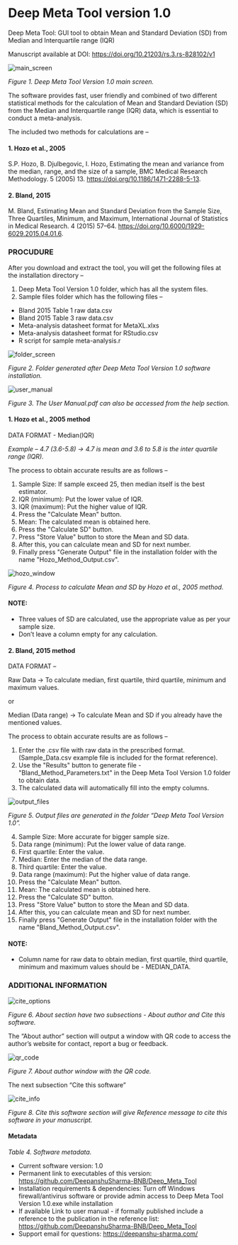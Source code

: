 # Deep Meta Tool version 1.0
Deep Meta Tool: GUI tool to obtain Mean and Standard Deviation (SD) from Median and Interquartile range (IQR)

Manuscript available at DOI: https://doi.org/10.21203/rs.3.rs-828102/v1

![main_screen](https://github.com/DeepanshuSharma-BNB/Deep_Meta_Tool/blob/main/main_screen.png)

*Figure 1. Deep Meta Tool Version 1.0 main screen.*

The software provides fast, user friendly and combined of two different statistical methods for the calculation of Mean and Standard Deviation (SD) from the Median and Interquartile range (IQR) data, which is essential to conduct a meta-analysis.

The included two methods for calculations are –

#### 1. Hozo et al., 2005

S.P. Hozo, B. Djulbegovic, I. Hozo, Estimating the mean and variance from the median, range, and the size of a sample, BMC Medical Research Methodology. 5 (2005) 13. https://doi.org/10.1186/1471-2288-5-13.

#### 2. Bland, 2015

M. Bland, Estimating Mean and Standard Deviation from the Sample Size, Three Quartiles, Minimum, and Maximum, International Journal of Statistics in Medical Research. 4 (2015) 57–64. https://doi.org/10.6000/1929-6029.2015.04.01.6.

### PROCUDURE
After you download and extract the tool, you will get the following files at the installation directory –

1. Deep Meta Tool Version 1.0 folder, which has all the system files.
2. Sample files folder which has the following files –

* Bland 2015 Table 1 raw data.csv
* Bland 2015 Table 3 raw data.csv
* Meta-analysis datasheet format for MetaXL.xlxs
* Meta-analysis datasheet format for RStudio.csv
* R script for sample meta-analysis.r

![folder_screen](https://github.com/DeepanshuSharma-BNB/Deep_Meta_Tool/blob/main/folder_image.png)

*Figure 2. Folder generated after Deep Meta Tool Version 1.0 software installation.*

![user_manual](https://github.com/DeepanshuSharma-BNB/Deep_Meta_Tool/blob/main/user_manual_option.png)

*Figure 3. The User Manual.pdf can also be accessed from the help section.*

#### 1. Hozo et al., 2005 method

DATA FORMAT - Median(IQR)

*Example – 4.7 (3.6-5.8) → 4.7 is mean and 3.6 to 5.8 is the inter quartile range (IQR).*

The process to obtain accurate results are as follows –
1. Sample Size: If sample exceed 25, then median itself is the best estimator.
2. IQR (minimum): Put the lower value of IQR.
3. IQR (maximum): Put the higher value of IQR.
4. Press the "Calculate Mean" button.
5. Mean: The calculated mean is obtained here.
6. Press the "Calculate SD" button.
7. Press "Store Value" button to store the Mean and SD data.
8. After this, you can calculate mean and SD for next number.
9. Finally press "Generate Output" file in the installation folder with the name "Hozo_Method_Output.csv".

![hozo_window](https://github.com/DeepanshuSharma-BNB/Deep_Meta_Tool/blob/main/hozo_window.png)

*Figure 4. Process to calculate Mean and SD by Hozo et al., 2005 method.*

#### NOTE:
* Three values of SD are calculated, use the appropriate value as per your sample size.
* Don’t leave a column empty for any calculation.

#### 2. Bland, 2015 method

DATA FORMAT –

Raw Data → To calculate median, first quartile, third quartile, minimum and maximum values.

or

Median (Data range) → To calculate Mean and SD if you already have the mentioned values.

The process to obtain accurate results are as follows –
1. Enter the .csv file with raw data in the prescribed format. (Sample_Data.csv example file is included for the format reference).
2. Use the "Results" button to generate file - "Bland_Method_Parameters.txt" in the Deep Meta Tool Version 1.0 folder to obtain data.
3. The calculated data will automatically fill into the empty columns.

![output_files](https://github.com/DeepanshuSharma-BNB/Deep_Meta_Tool/blob/main/output_files.png)

*Figure 5. Output files are generated in the folder “Deep Meta Tool Version 1.0”.*

4. Sample Size: More accurate for bigger sample size.
5. Data range (minimum): Put the lower value of data range.
6. First quartile: Enter the value.
7. Median: Enter the median of the data range.
8. Third quartile: Enter the value.
9. Data range (maximum): Put the higher value of data range.
10. Press the "Calculate Mean" button.
11. Mean: The calculated mean is obtained here.
12. Press the "Calculate SD" button.
13. Press "Store Value" button to store the Mean and SD data.
14. After this, you can calculate mean and SD for next number.
15. Finally press "Generate Output" file in the installation folder with the name "Bland_Method_Output.csv".

#### NOTE:
* Column name for raw data to obtain median, first quartile, third quartile, minimum and maximum values should be - MEDIAN_DATA.

### ADDITIONAL INFORMATION

![cite_options](https://github.com/DeepanshuSharma-BNB/Deep_Meta_Tool/blob/main/cite_option.png)

*Figure 6. About section have two subsections - About author and Cite this software.*

The “About author” section will output a window with QR code to access the author’s website for contact, report a bug or feedback.

![qr_code](https://github.com/DeepanshuSharma-BNB/Deep_Meta_Tool/blob/main/contact_info.png)

*Figure 7. About author window with the QR code.*

The next subsection “Cite this software”

![cite_info](https://github.com/DeepanshuSharma-BNB/Deep_Meta_Tool/blob/main/cite_info.png)

*Figure 8. Cite this software section will give Reference message to cite this software in your manuscript.*

#### Metadata

*Table 4. Software metadata.*
* Current software version: 1.0
* Permanent link to executables of this version: https://github.com/DeepanshuSharma-BNB/Deep_Meta_Tool
* Installation requirements & dependencies: Turn off Windows firewall/antivirus software or provide admin access to Deep Meta Tool Version 1.0.exe while installation
* If available Link to user manual - if formally published include a reference to the publication in the reference list: https://github.com/DeepanshuSharma-BNB/Deep_Meta_Tool
* Support email for questions: https://deepanshu-sharma.com/
